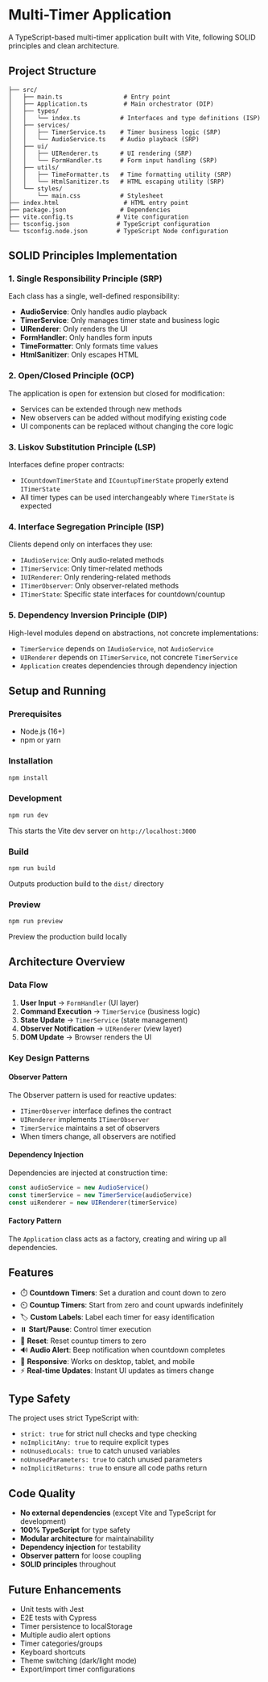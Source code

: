 # Multi-Timer Application

A TypeScript-based multi-timer application built with Vite, following SOLID principles and clean architecture.

## Project Structure

```
├── src/
│   ├── main.ts                 # Entry point
│   ├── Application.ts          # Main orchestrator (DIP)
│   ├── types/
│   │   └── index.ts           # Interfaces and type definitions (ISP)
│   ├── services/
│   │   ├── TimerService.ts    # Timer business logic (SRP)
│   │   └── AudioService.ts    # Audio playback (SRP)
│   ├── ui/
│   │   ├── UIRenderer.ts      # UI rendering (SRP)
│   │   └── FormHandler.ts     # Form input handling (SRP)
│   ├── utils/
│   │   ├── TimeFormatter.ts   # Time formatting utility (SRP)
│   │   └── HtmlSanitizer.ts   # HTML escaping utility (SRP)
│   └── styles/
│       └── main.css           # Stylesheet
├── index.html                  # HTML entry point
├── package.json               # Dependencies
├── vite.config.ts            # Vite configuration
├── tsconfig.json             # TypeScript configuration
└── tsconfig.node.json        # TypeScript Node configuration
```

## SOLID Principles Implementation

### 1. Single Responsibility Principle (SRP)

Each class has a single, well-defined responsibility:

- **AudioService**: Only handles audio playback
- **TimerService**: Only manages timer state and business logic
- **UIRenderer**: Only renders the UI
- **FormHandler**: Only handles form inputs
- **TimeFormatter**: Only formats time values
- **HtmlSanitizer**: Only escapes HTML

### 2. Open/Closed Principle (OCP)

The application is open for extension but closed for modification:

- Services can be extended through new methods
- New observers can be added without modifying existing code
- UI components can be replaced without changing the core logic

### 3. Liskov Substitution Principle (LSP)

Interfaces define proper contracts:

- `ICountdownTimerState` and `ICountupTimerState` properly extend `ITimerState`
- All timer types can be used interchangeably where `TimerState` is expected

### 4. Interface Segregation Principle (ISP)

Clients depend only on interfaces they use:

- `IAudioService`: Only audio-related methods
- `ITimerService`: Only timer-related methods
- `IUIRenderer`: Only rendering-related methods
- `ITimerObserver`: Only observer-related methods
- `ITimerState`: Specific state interfaces for countdown/countup

### 5. Dependency Inversion Principle (DIP)

High-level modules depend on abstractions, not concrete implementations:

- `TimerService` depends on `IAudioService`, not `AudioService`
- `UIRenderer` depends on `ITimerService`, not concrete `TimerService`
- `Application` creates dependencies through dependency injection

## Setup and Running

### Prerequisites

- Node.js (16+)
- npm or yarn

### Installation

```bash
npm install
```

### Development

```bash
npm run dev
```

This starts the Vite dev server on `http://localhost:3000`

### Build

```bash
npm run build
```

Outputs production build to the `dist/` directory

### Preview

```bash
npm run preview
```

Preview the production build locally

## Architecture Overview

### Data Flow

1. **User Input** → `FormHandler` (UI layer)
2. **Command Execution** → `TimerService` (business logic)
3. **State Update** → `TimerService` (state management)
4. **Observer Notification** → `UIRenderer` (view layer)
5. **DOM Update** → Browser renders the UI

### Key Design Patterns

#### Observer Pattern

The Observer pattern is used for reactive updates:

- `ITimerObserver` interface defines the contract
- `UIRenderer` implements `ITimerObserver`
- `TimerService` maintains a set of observers
- When timers change, all observers are notified

#### Dependency Injection

Dependencies are injected at construction time:

```typescript
const audioService = new AudioService()
const timerService = new TimerService(audioService)
const uiRenderer = new UIRenderer(timerService)
```

#### Factory Pattern

The `Application` class acts as a factory, creating and wiring up all dependencies.

## Features

- ⏱️ **Countdown Timers**: Set a duration and count down to zero
- ⏲️ **Countup Timers**: Start from zero and count upwards indefinitely
- 🏷️ **Custom Labels**: Label each timer for easy identification
- ⏸️ **Start/Pause**: Control timer execution
- 🔄 **Reset**: Reset countup timers to zero
- 🔊 **Audio Alert**: Beep notification when countdown completes
- 📱 **Responsive**: Works on desktop, tablet, and mobile
- ⚡ **Real-time Updates**: Instant UI updates as timers change

## Type Safety

The project uses strict TypeScript with:

- `strict: true` for strict null checks and type checking
- `noImplicitAny: true` to require explicit types
- `noUnusedLocals: true` to catch unused variables
- `noUnusedParameters: true` to catch unused parameters
- `noImplicitReturns: true` to ensure all code paths return

## Code Quality

- **No external dependencies** (except Vite and TypeScript for development)
- **100% TypeScript** for type safety
- **Modular architecture** for maintainability
- **Dependency injection** for testability
- **Observer pattern** for loose coupling
- **SOLID principles** throughout

## Future Enhancements

- Unit tests with Jest
- E2E tests with Cypress
- Timer persistence to localStorage
- Multiple audio alert options
- Timer categories/groups
- Keyboard shortcuts
- Theme switching (dark/light mode)
- Export/import timer configurations
